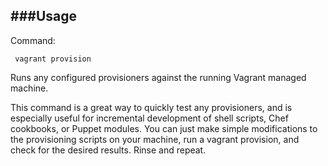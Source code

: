 ###Usage
---
Command:
```
 vagrant provision
```
Runs any configured provisioners against the running Vagrant managed machine.

This command is a great way to quickly test any provisioners, and is especially useful for incremental development of shell scripts, Chef cookbooks, or Puppet modules. You can just make simple modifications to the provisioning scripts on your machine, run a vagrant provision, and check for the desired results. Rinse and repeat.
